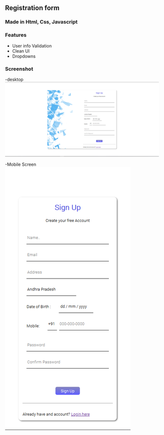 ## Registration form 
### Made in Html, Css, Javascript

### Features
- User info Validation 
- Clean UI 
- Dropdowns

### Screenshot
-desktop
 ![alt text](Images/Desktop.png)

-Mobile Screen
 ![alt text](Images/Mobile.png)